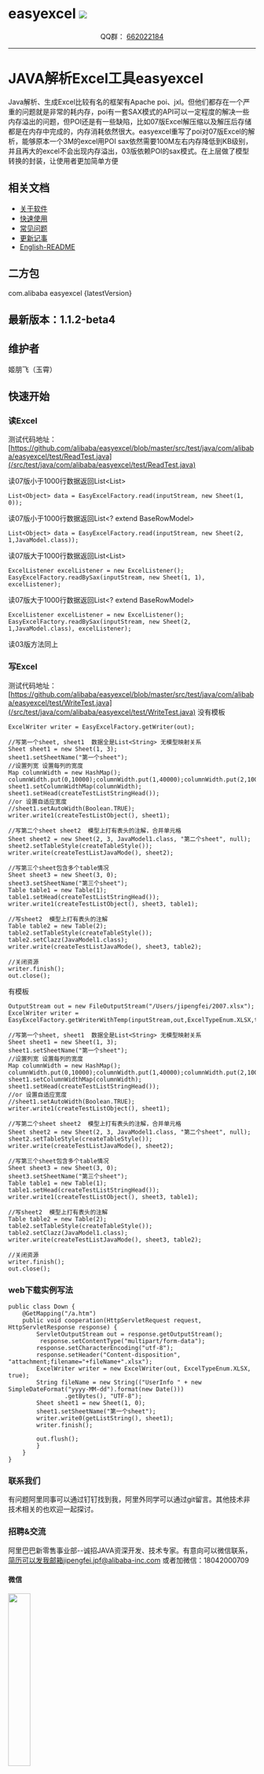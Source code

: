 <p align="center">
    <h1>
        <span>easyexcel<span>
        <a target="_blank" href="https://travis-ci.org/alibaba/easyexcel">
            <img src="https://travis-ci.org/alibaba/easyexcel.svg?branch=master" ></img>
        </a>
    </h1>
</p>
<p align="center">
    QQ群： <a href="//shang.qq.com/wpa/qunwpa?idkey=53d9d821b0833e3c14670f007488a61e300f00ff4f1b81fd950590d90dd80f80">662022184</a>
</p>

----------------------------------

# JAVA解析Excel工具easyexcel
Java解析、生成Excel比较有名的框架有Apache poi、jxl。但他们都存在一个严重的问题就是非常的耗内存，poi有一套SAX模式的API可以一定程度的解决一些内存溢出的问题，但POI还是有一些缺陷，比如07版Excel解压缩以及解压后存储都是在内存中完成的，内存消耗依然很大。easyexcel重写了poi对07版Excel的解析，能够原本一个3M的excel用POI sax依然需要100M左右内存降低到KB级别，并且再大的excel不会出现内存溢出，03版依赖POI的sax模式。在上层做了模型转换的封装，让使用者更加简单方便
## 相关文档
* [关于软件](/abouteasyexcel.md)
* [快速使用](/quickstart.md)
* [常见问题](/problem.md)
* [更新记事](/update.md)
* [English-README](/easyexcel_en.md)
## 二方包 

<dependency>
    <groupId>com.alibaba</groupId>
    <artifactId>easyexcel</artifactId>
    <version>{latestVersion}</version>
</dependency>

## 最新版本：1.1.2-beta4
## 维护者
姬朋飞（玉霄）
## 快速开始
### 读Excel
测试代码地址：[https://github.com/alibaba/easyexcel/blob/master/src/test/java/com/alibaba/easyexcel/test/ReadTest.java](/src/test/java/com/alibaba/easyexcel/test/ReadTest.java)

读07版小于1000行数据返回List<List<String>>
```
List<Object> data = EasyExcelFactory.read(inputStream, new Sheet(1, 0));
```
读07版小于1000行数据返回List<? extend BaseRowModel>
```
List<Object> data = EasyExcelFactory.read(inputStream, new Sheet(2, 1,JavaModel.class));
```
读07版大于1000行数据返回List<List<String>>
```
ExcelListener excelListener = new ExcelListener();
EasyExcelFactory.readBySax(inputStream, new Sheet(1, 1), excelListener);
```

读07版大于1000行数据返回List<? extend BaseRowModel>
```
ExcelListener excelListener = new ExcelListener();
EasyExcelFactory.readBySax(inputStream, new Sheet(2, 1,JavaModel.class), excelListener);
```
读03版方法同上
### 写Excel
测试代码地址：[https://github.com/alibaba/easyexcel/blob/master/src/test/java/com/alibaba/easyexcel/test/WriteTest.java](/src/test/java/com/alibaba/easyexcel/test/WriteTest.java)
没有模板
```OutputStream out = new FileOutputStream("/Users/jipengfei/2007.xlsx");
ExcelWriter writer = EasyExcelFactory.getWriter(out);

//写第一个sheet, sheet1  数据全是List<String> 无模型映射关系
Sheet sheet1 = new Sheet(1, 3);
sheet1.setSheetName("第一个sheet");
//设置列宽 设置每列的宽度
Map columnWidth = new HashMap();
columnWidth.put(0,10000);columnWidth.put(1,40000);columnWidth.put(2,10000);columnWidth.put(3,10000);
sheet1.setColumnWidthMap(columnWidth);
sheet1.setHead(createTestListStringHead());
//or 设置自适应宽度
//sheet1.setAutoWidth(Boolean.TRUE);
writer.write1(createTestListObject(), sheet1);

//写第二个sheet sheet2  模型上打有表头的注解，合并单元格
Sheet sheet2 = new Sheet(2, 3, JavaModel1.class, "第二个sheet", null);
sheet2.setTableStyle(createTableStyle());
writer.write(createTestListJavaMode(), sheet2);

//写第三个sheet包含多个table情况
Sheet sheet3 = new Sheet(3, 0);
sheet3.setSheetName("第三个sheet");
Table table1 = new Table(1);
table1.setHead(createTestListStringHead());
writer.write1(createTestListObject(), sheet3, table1);

//写sheet2  模型上打有表头的注解
Table table2 = new Table(2);
table2.setTableStyle(createTableStyle());
table2.setClazz(JavaModel1.class);
writer.write(createTestListJavaMode(), sheet3, table2);

//关闭资源
writer.finish();
out.close();
```
有模板
```InputStream inputStream = new BufferedInputStream(new FileInputStream("/Users/jipengfei/temp.xlsx"));
OutputStream out = new FileOutputStream("/Users/jipengfei/2007.xlsx");
ExcelWriter writer = EasyExcelFactory.getWriterWithTemp(inputStream,out,ExcelTypeEnum.XLSX,true);

//写第一个sheet, sheet1  数据全是List<String> 无模型映射关系
Sheet sheet1 = new Sheet(1, 3);
sheet1.setSheetName("第一个sheet");
//设置列宽 设置每列的宽度
Map columnWidth = new HashMap();
columnWidth.put(0,10000);columnWidth.put(1,40000);columnWidth.put(2,10000);columnWidth.put(3,10000);
sheet1.setColumnWidthMap(columnWidth);
sheet1.setHead(createTestListStringHead());
//or 设置自适应宽度
//sheet1.setAutoWidth(Boolean.TRUE);
writer.write1(createTestListObject(), sheet1);

//写第二个sheet sheet2  模型上打有表头的注解，合并单元格
Sheet sheet2 = new Sheet(2, 3, JavaModel1.class, "第二个sheet", null);
sheet2.setTableStyle(createTableStyle());
writer.write(createTestListJavaMode(), sheet2);

//写第三个sheet包含多个table情况
Sheet sheet3 = new Sheet(3, 0);
sheet3.setSheetName("第三个sheet");
Table table1 = new Table(1);
table1.setHead(createTestListStringHead());
writer.write1(createTestListObject(), sheet3, table1);

//写sheet2  模型上打有表头的注解
Table table2 = new Table(2);
table2.setTableStyle(createTableStyle());
table2.setClazz(JavaModel1.class);
writer.write(createTestListJavaMode(), sheet3, table2);

//关闭资源
writer.finish();
out.close();
```

### web下载实例写法
```
public class Down {
    @GetMapping("/a.htm")
    public void cooperation(HttpServletRequest request, HttpServletResponse response) {
        ServletOutputStream out = response.getOutputStream();
         response.setContentType("multipart/form-data");
        response.setCharacterEncoding("utf-8");
        response.setHeader("Content-disposition", "attachment;filename="+fileName+".xlsx");
        ExcelWriter writer = new ExcelWriter(out, ExcelTypeEnum.XLSX, true);
        String fileName = new String(("UserInfo " + new SimpleDateFormat("yyyy-MM-dd").format(new Date()))
                .getBytes(), "UTF-8");
        Sheet sheet1 = new Sheet(1, 0);
        sheet1.setSheetName("第一个sheet");
        writer.write0(getListString(), sheet1);
        writer.finish();
      
        out.flush();
        }
    }
}
```
### 联系我们
有问题阿里同事可以通过钉钉找到我，阿里外同学可以通过git留言。其他技术非技术相关的也欢迎一起探讨。
### 招聘&交流
阿里巴巴新零售事业部--诚招JAVA资深开发、技术专家。有意向可以微信联系，简历可以发我邮箱jipengfei.jpf@alibaba-inc.com
或者加微信：18042000709
#### 微信
<img src="https://github.com/alibaba/easyexcel/blob/master/img/readme/wechat.png" width="30%" height="30%" />